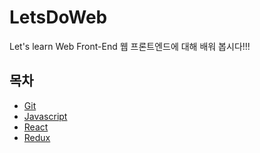 # LetsDoWeb
Let's learn Web Front-End
웹 프론트엔드에 대해 배워 봅시다!!!


## 목차
- [Git](Git/index.md)
- [Javascript](Javascript/index.md)
- [React](React/index.md)
- [Redux](Redux/index.md)
